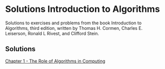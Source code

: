 # Solutions Introduction to Algorithms

Solutions to exercises and problems from the book Introduction to Algorithms, third edition, written by Thomas H. Cormen, Charles E. Leiserson, Ronald L Rivest, and Clifford Stein.

## Solutions

[Chapter 1 - The Role of Algorithms in Computing](chapter-01/clrs-toc-ch-01.md)
